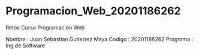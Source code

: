 # Programacion_Web_20201186262
Retos Curso Programación Web

Nombre : Juan Sebastian Gutierrez Maya
Codigo : 20201186262
Programa : Ing de Software
